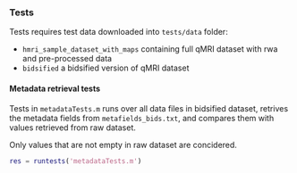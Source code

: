 ### Tests

Tests requires test data downloaded into `tests/data` folder:

- `hmri_sample_dataset_with_maps` containing full qMRI dataset with rwa and pre-processed data
- `bidsified` a bidsified version of qMRI dataset


#### Metadata retrieval tests

Tests in `metadataTests.m` runs over all data files in bidsified dataset, 
retrives the metadata fields from `metafields_bids.txt`, and compares them
with values retrieved from raw dataset.

Only values that are not empty in raw dataset are concidered.


```matlab
res = runtests('metadataTests.m')
```
